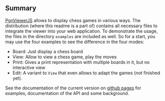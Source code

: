 ## Summary

[PgnViewerJS](https://github.com/mliebelt/PgnViewerJS) allows to display chess games in various ways. The distribution (where this readme is a part of) contains all necessary files to integrate the viewer into your web application. To demonstrate the usage, the files  in the directory `examples` are included as well. So for a start, you may use the four examples to see the difference in the four modes:

* Board: Just display a chess board
* View: Allow to view a chess game, play the moves
* Print: Gives a print representation with multiple boards in it, but no interactive view
* Edit: A variant to `View` that even allows to adapt the games (not finished yet).

See the documentation of the current version on [github pages](http://mliebelt.github.io/PgnViewerJS/) for examples, documentation of the API and some background.